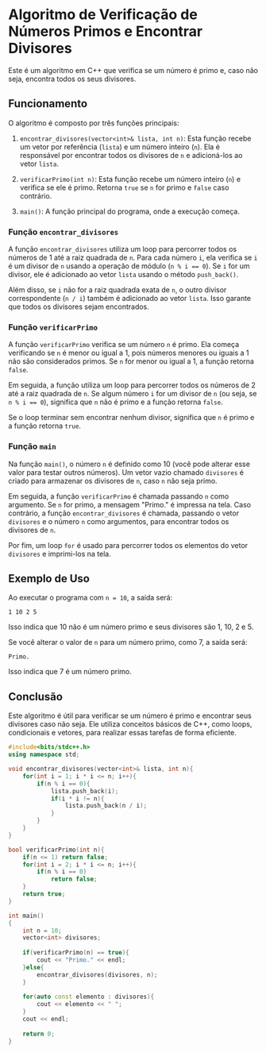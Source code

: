 # Algoritmo de Verificação de Números Primos e Encontrar Divisores

Este é um algoritmo em C++ que verifica se um número é primo e, caso não seja, encontra todos os seus divisores.

## Funcionamento

O algoritmo é composto por três funções principais:

1. `encontrar_divisores(vector<int>& lista, int n)`: Esta função recebe um vetor por referência (`lista`) e um número inteiro (`n`). Ela é responsável por encontrar todos os divisores de `n` e adicioná-los ao vetor `lista`.

2. `verificarPrimo(int n)`: Esta função recebe um número inteiro (`n`) e verifica se ele é primo. Retorna `true` se `n` for primo e `false` caso contrário.

3. `main()`: A função principal do programa, onde a execução começa.

### Função `encontrar_divisores`

A função `encontrar_divisores` utiliza um loop para percorrer todos os números de 1 até a raiz quadrada de `n`. Para cada número `i`, ela verifica se `i` é um divisor de `n` usando a operação de módulo (`n % i == 0`). Se `i` for um divisor, ele é adicionado ao vetor `lista` usando o método `push_back()`.

Além disso, se `i` não for a raiz quadrada exata de `n`, o outro divisor correspondente (`n / i`) também é adicionado ao vetor `lista`. Isso garante que todos os divisores sejam encontrados.

### Função `verificarPrimo`

A função `verificarPrimo` verifica se um número `n` é primo. Ela começa verificando se `n` é menor ou igual a 1, pois números menores ou iguais a 1 não são considerados primos. Se `n` for menor ou igual a 1, a função retorna `false`.

Em seguida, a função utiliza um loop para percorrer todos os números de 2 até a raiz quadrada de `n`. Se algum número `i` for um divisor de `n` (ou seja, se `n % i == 0`), significa que `n` não é primo e a função retorna `false`.

Se o loop terminar sem encontrar nenhum divisor, significa que `n` é primo e a função retorna `true`.

### Função `main`

Na função `main()`, o número `n` é definido como 10 (você pode alterar esse valor para testar outros números). Um vetor vazio chamado `divisores` é criado para armazenar os divisores de `n`, caso `n` não seja primo.

Em seguida, a função `verificarPrimo` é chamada passando `n` como argumento. Se `n` for primo, a mensagem "Primo." é impressa na tela. Caso contrário, a função `encontrar_divisores` é chamada, passando o vetor `divisores` e o número `n` como argumentos, para encontrar todos os divisores de `n`.

Por fim, um loop `for` é usado para percorrer todos os elementos do vetor `divisores` e imprimi-los na tela.

## Exemplo de Uso

Ao executar o programa com `n = 10`, a saída será:

```
1 10 2 5 
```

Isso indica que 10 não é um número primo e seus divisores são 1, 10, 2 e 5.

Se você alterar o valor de `n` para um número primo, como 7, a saída será:

```
Primo.
```

Isso indica que 7 é um número primo.

## Conclusão

Este algoritmo é útil para verificar se um número é primo e encontrar seus divisores caso não seja. Ele utiliza conceitos básicos de C++, como loops, condicionais e vetores, para realizar essas tarefas de forma eficiente.

```cpp
#include<bits/stdc++.h>
using namespace std;

void encontrar_divisores(vector<int>& lista, int n){
    for(int i = 1; i * i <= n; i++){
        if(n % i == 0){
            lista.push_back(i);
            if(i * i != n){
                lista.push_back(n / i);
            }
        }
    }
}

bool verificarPrimo(int n){
    if(n <= 1) return false;
    for(int i = 2; i * i <= n; i++){
        if(n % i == 0)
            return false;
    }
    return true;
}

int main()
{
    int n = 10;
    vector<int> divisores;
    
    if(verificarPrimo(n) == true){
        cout << "Primo." << endl;
    }else{
        encontrar_divisores(divisores, n);
    }
    
    for(auto const elemento : divisores){
        cout << elemento << " ";
    }
    cout << endl;
    
    return 0;
}

```
